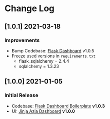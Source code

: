 # Change Log

## [1.0.1] 2021-03-18
### Improvements

- Bump Codebase: [Flask Dashboard](https://github.com/app-generator/boilerplate-code-flask-dashboard) v1.0.5
- Freeze used versions in `requirements.txt`
    - flask_sqlalchemy = 2.4.4
    - sqlalchemy = 1.3.23

## [1.0.0] 2021-01-05
### Initial Release

- Codebase: [Flask Dashboard Boilerplate](https://github.com/app-generator/boilerplate-code-flask-dashboard) **v1.0.3**
- UI: [Jinja Azia Dashboard](https://github.com/app-generator/jinja-azia-dashboard) **v1.0.0**
